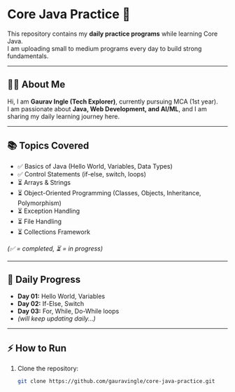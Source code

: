 # Core Java Practice 🚀

This repository contains my **daily practice programs** while learning Core Java.  
I am uploading small to medium programs every day to build strong fundamentals.

---

## 👨‍💻 About Me
Hi, I am **Gaurav Ingle (Tech Explorer)**, currently pursuing MCA (1st year).  
I am passionate about **Java, Web Development, and AI/ML**, and I am sharing my daily learning journey here.

---

## 📚 Topics Covered
- ✅ Basics of Java (Hello World, Variables, Data Types)  
- ✅ Control Statements (if-else, switch, loops)  
- ⏳ Arrays & Strings  
- ⏳ Object-Oriented Programming (Classes, Objects, Inheritance, Polymorphism)  
- ⏳ Exception Handling  
- ⏳ File Handling  
- ⏳ Collections Framework  

*(✅ = completed, ⏳ = in progress)*

---

## 📅 Daily Progress
- **Day 01:** Hello World, Variables  
- **Day 02:** If-Else, Switch  
- **Day 03:** For, While, Do-While loops  
- *(will keep updating daily...)*

---

## ⚡ How to Run
1. Clone the repository:
   ```bash
   git clone https://github.com/gauravingle/core-java-practice.git

